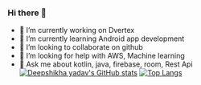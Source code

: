 ### Hi there 👋


- 🔭 I’m currently working on Dvertex
- 🌱 I’m currently learning Android app development
- 👯 I’m looking to collaborate on github
- 🤔 I’m looking for help with AWS, Machine learning
- 💬 Ask me about kotlin, java, firebase, room, Rest Api
[![Deepshikha yadav's GitHub stats](https://github-readme-stats.vercel.app/api?username=deepshikhayadav)](https://github.com/deepshikhayadav/github-readme-stats&count_private=true&show_icons=true&theme=highcontrast)
[![Top Langs](https://github-readme-stats.vercel.app/api/top-langs/?username=deepshikhayadav)](https://github.com/deepshikhayadav/github-readme-stats)
